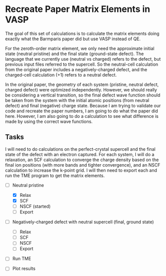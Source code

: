 # Recreate Paper Matrix Elements in VASP

The goal of this set of calculations is to calculate the matrix elements doing exactly what the Barmparis paper did but use VASP instead of QE.

For the zeroth-order matrix element, we only need the approximate initial state (neutral pristine) and the final state (ground-state defect). The language that we currently use (neutral vs charged) refers to the defect, but previous input files referred to the supercell. So the neutral-cell calculation from the original paper includes a negatively-charged defect, and the charged-cell calculation (+1) refers to a neutral defect.

In the original paper, the geometry of each system (pristine, neutral defect, charged defect) were optimized independently. However, we should really be considering a vertical transition, so the final defect wave function should be taken from the system with the initial atomic positions (from neutral defect) and final (negative) charge state. Because I am trying to validate our code and recreate the paper numbers, I am going to do what the paper did here. However, I am also going to do a calculation to see what difference is made by using the correct wave functions. 

## Tasks

I will need to do calculations on the perfect-crystal supercell and the final state of the defect with an electron captured. For each system, I will do a relaxation, an SCF calculation to converge the charge density based on the final ion positions (with more bands and tighter convergence), and an NSCF calculation to increase the k-point grid. I will then need to export each and run the TME program to get the matrix elements.

- [ ] Neutral pristine
  - [x] Relax
  - [x] SCF
  - [ ] NSCF (started)
  - [ ] Export
- [ ] Negatively-charged defect with neutral supercell (final, ground state)
  - [ ] Relax
  - [ ] SCF
  - [ ] NSCF
  - [ ] Export
- [ ] Run TME
- [ ] Plot results


